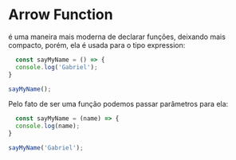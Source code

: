 # Arrow Function

é uma maneira mais moderna de declarar funções, deixando mais compacto, porém, ela é usada para o tipo expression:

```Javascript
  const sayMyName = () => {
  console.log('Gabriel');
}

sayMyName();
```

Pelo fato de ser uma função podemos passar parâmetros para ela:

```Javascript
  const sayMyName = (name) => {
  console.log(name);
}

sayMyName('Gabriel');
```